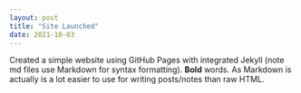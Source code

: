 ```yaml
---
layout: post
title: "Site Launched"
date: 2021-10-03
---
```


Created a simple website using GitHub Pages with integrated Jekyll (note md files use Markdown for syntax formatting).  **Bold** words.  As Markdown is actually is a lot easier to use for writing posts/notes than raw HTML.
